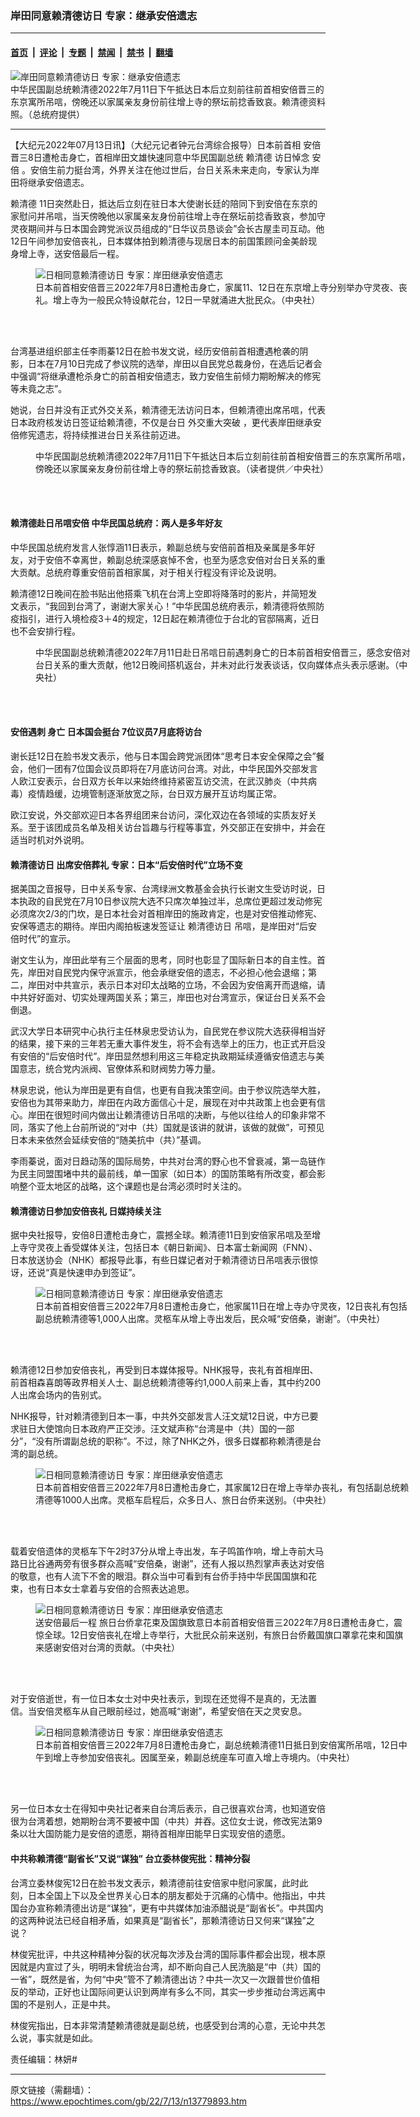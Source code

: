 ### 岸田同意赖清德访日 专家：继承安倍遗志

---

#### [首页](../../../..?n13779893) &nbsp;|&nbsp; [评论](../../../../../epoch-comment?n13779893) &nbsp;|&nbsp; [专题](../../../../../epoch-special?n13779893) &nbsp;|&nbsp; [禁闻](../../../../../epoch-news?n13779893) &nbsp;|&nbsp; [禁书](../../../../../books?n13779893) &nbsp;|&nbsp; [翻墙](https://github.com/gfw-breaker/nogfw/blob/master/README.md?n13779893)


<div><img alt="岸田同意赖清德访日 专家：继承安倍遗志" class="attachment-djy_600_400 size-djy_600_400 wp-post-image" src="https://i.epochtimes.com/assets/uploads/2021/05/id12976547-2.jpeg"/>
<div class="caption">
 中华民国副总统赖清德2022年7月11日下午抵达日本后立刻前往前首相安倍晋三的东京寓所吊唁，傍晚还以家属亲友身份前往增上寺的祭坛前捻香致哀。赖清德资料照。（总统府提供）
</div></div><hr/><div class="post_content" id="artbody" itemprop="articleBody">
 <!-- article content begin -->
 <p>
  【大纪元2022年07月13日讯】（大纪元记者钟元台湾综合报导）日本前首相
  <ok href="https://www.epochtimes.com/gb/tag/%E5%AE%89%E5%80%8D.html">
   安倍
  </ok>
  晋三8日遭枪击身亡，首相岸田文雄快速同意中华民国副总统
  <ok href="https://www.epochtimes.com/gb/tag/%E8%B5%96%E6%B8%85%E5%BE%B7.html">
   赖清德
  </ok>
  访日悼念
  <ok href="https://www.epochtimes.com/gb/tag/%E5%AE%89%E5%80%8D.html">
   安倍
  </ok>
  。安倍生前力挺台湾，外界关注在他过世后，台日关系未来走向，专家认为岸田将继承安倍遗志。
 </p>
 <p>
  <ok href="https://www.epochtimes.com/gb/tag/%E8%B5%96%E6%B8%85%E5%BE%B7.html">
   赖清德
  </ok>
  11日突然赴日，抵达后立刻在驻日本大使谢长廷的陪同下到安倍在东京的家慰问并吊唁，当天傍晚他以家属亲友身份前往增上寺在祭坛前捻香致哀，参加守灵夜期间并与日本国会跨党派议员组成的“日华议员恳谈会”会长古屋圭司互动。他12日午间参加安倍丧礼，日本媒体拍到赖清德与现居日本的前国策顾问金美龄现身增上寺，送安倍最后一程。
 </p>
 <figure aria-describedby="caption-attachment-13780238" class="wp-caption aligncenter" id="attachment_13780238" style="width: 600px">
  <ok href="https://i.epochtimes.com/assets/uploads/2022/07/id13780238-2207131244002378.jpg" target="_blank">
   <img alt="日相同意赖清德访日 专家：岸田继承安倍遗志" class="size-large wp-image-13780238" src="https://i.epochtimes.com/assets/uploads/2022/07/id13780238-2207131244002378-600x450.jpg" title="日相同意赖清德访日 专家：岸田继承安倍遗志"/>
  </ok>
  <br/><figcaption class="wp-caption-text" id="caption-attachment-13780238">
   日本前首相安倍晋三2022年7月8日遭枪击身亡，家属11、12日在东京增上寺分别举办守灵夜、丧礼。增上寺为一般民众特设献花台，12日一早就涌进大批民众。（中央社）
  </figcaption><br/>
 </figure><br/>
 <p>
  台湾基进组织部主任李雨蓁12日在脸书发文说，经历安倍前首相遭遇枪袭的阴影，日本在7月10日完成了参议院的选举，岸田以自民党总裁身份，在选后记者会中强调“将继承遭枪杀身亡的前首相安倍遗志，致力安倍生前倾力期盼解决的修宪等未竟之志”。
 </p>
 <p>
  她说，台日并没有正式外交关系，赖清德无法访问日本，但赖清德出席吊唁，代表日本政府核发访日签证给赖清德，不仅是台日
  <ok href="https://www.epochtimes.com/gb/tag/%E5%A4%96%E4%BA%A4%E9%87%8D%E5%A4%A7%E7%AA%81%E7%A0%B4.html">
   外交重大突破
  </ok>
  ，更代表岸田继承安倍修宪遗志，将持续推进台日关系往前迈进。
 </p>
 <figure aria-describedby="caption-attachment-13779339" class="wp-caption aligncenter" id="attachment_13779339" style="width: 600px">
  <ok href="https://i.epochtimes.com/assets/uploads/2022/07/id13779339-2207121052032378.jpg" target="_blank">
   <img alt="" class="size-large wp-image-13779339" src="https://i.epochtimes.com/assets/uploads/2022/07/id13779339-2207121052032378-600x404.jpg"/>
  </ok>
  <br/><figcaption class="wp-caption-text" id="caption-attachment-13779339">
   中华民国副总统赖清德2022年7月11日下午抵达日本后立刻前往前首相安倍晋三的东京寓所吊唁，傍晚还以家属亲友身份前往增上寺的祭坛前捻香致哀。（读者提供／中央社）
  </figcaption><br/>
 </figure><br/>
 <h4>
  赖清德赴日吊唁安倍 中华民国总统府：两人是多年好友
 </h4>
 <p>
  中华民国总统府发言人张惇涵11日表示，赖副总统与安倍前首相及亲属是多年好友，对于安倍不幸离世，赖副总统深感哀悼不舍，也至为感念安倍对台日关系的重大贡献。总统府尊重安倍前首相家属，对于相关行程没有评论及说明。
 </p>
 <p>
  赖清德12日晚间在脸书贴出他搭乘飞机在台湾上空即将降落时的影片，并简短发文表示，“我回到台湾了，谢谢大家关心！”中华民国总统府表示，赖清德将依照防疫指引，进行入境检疫3＋4的规定，12日起在赖清德位于台北的官邸隔离，近日也不会安排行程。
 </p>
 <figure aria-describedby="caption-attachment-13779344" class="wp-caption aligncenter" id="attachment_13779344" style="width: 600px">
  <ok href="https://i.epochtimes.com/assets/uploads/2022/07/id13779344-2207121053512378.jpg" target="_blank">
   <img alt="" class="size-large wp-image-13779344" src="https://i.epochtimes.com/assets/uploads/2022/07/id13779344-2207121053512378-600x421.jpg"/>
  </ok>
  <br/><figcaption class="wp-caption-text" id="caption-attachment-13779344">
   中华民国副总统赖清德2022年7月11日赴日吊唁日前遇刺身亡的日本前首相安倍晋三，感念安倍对台日关系的重大贡献，他12日晚间搭机返台，并未对此行发表谈话，仅向媒体点头表示感谢。（中央社）
  </figcaption><br/>
 </figure><br/>
 <h4>
  <ok href="https://www.epochtimes.com/gb/tag/%E5%AE%89%E5%80%8D%E9%81%87%E5%88%BA.html">
   安倍遇刺
  </ok>
  身亡 日本国会挺台 7位议员7月底将访台
 </h4>
 <p>
  谢长廷12日在脸书发文表示，他与日本国会跨党派团体“思考日本安全保障之会”餐会，他们一团有7位国会议员即将在7月底访问台湾。对此，中华民国外交部发言人欧江安表示，台日双方长年以来始终维持紧密互访交流，在武汉肺炎（中共病毒）疫情趋缓，边境管制逐渐放宽之际，台日双方展开互访均属正常。
 </p>
 <p>
  欧江安说，外交部欢迎日本各界组团来台访问，深化双边在各领域的实质友好关系。至于该团成员名单及相关访台旨趣与行程等事宜，外交部正在安排中，并会在适当时机对外说明。
 </p>
 <h4>
  <ok href="https://www.epochtimes.com/gb/tag/%E8%B5%96%E6%B8%85%E5%BE%B7%E8%AE%BF%E6%97%A5.html">
   赖清德访日
  </ok>
  出席安倍葬礼 专家：日本“后安倍时代”立场不变
 </h4>
 <p>
  据美国之音报导，日中关系专家、台湾绿洲文教基金会执行长谢文生受访时说，日本执政的自民党在7月10日参议院大选不只席次单独过半，总席位更超过发动修宪必须席次2/3的门坎，是日本社会对首相岸田的施政肯定，也是对安倍推动修宪、安保等遗志的期待。岸田内阁拍板速发签证让
  <ok href="https://www.epochtimes.com/gb/tag/%E8%B5%96%E6%B8%85%E5%BE%B7%E8%AE%BF%E6%97%A5.html">
   赖清德访日
  </ok>
  吊唁，是岸田对“后安倍时代”的宣示。
 </p>
 <p>
  谢文生认为，岸田此举有三个层面的思考，同时也彰显了国际新日本的自主性。首先，岸田对自民党内保守派宣示，他会承继安倍的遗志，不必担心他会退缩；第二，岸田对中共宣示，表示日本对印太战略的立场，不会因为安倍离开而退缩，请中共好好面对、切实处理两国关系；第三，岸田也对台湾宣示，保证台日关系不会倒退。
 </p>
 <p>
  武汉大学日本研究中心执行主任林泉忠受访认为，自民党在参议院大选获得相当好的结果，接下来的三年若无重大事件发生，将不会有选举上的压力，也正式开启没有安倍的“后安倍时代”。岸田显然想利用这三年稳定执政期延续遵循安倍遗志与美国意志，统合党内派阀、官僚体系和财阀势力等力量。
 </p>
 <p>
  林泉忠说，他认为岸田是更有自信，也更有自我决策空间。由于参议院选举大胜，安倍也为其带来助力，岸田在内政方面信心十足，展现在对中共政策上也会更有信心。岸田在很短时间内做出让赖清德访日吊唁的决断，与他以往给人的印象非常不同，落实了他上台前所说的“对中（共）国就是该讲的就讲，该做的就做”，可预见日本未来依然会延续安倍的“随美抗中（共）”基调。
 </p>
 <p>
  李雨蓁说，面对日趋动荡的国际局势，中共对台湾的野心也不曾衰减，第一岛链作为民主同盟围堵中共的最前线，单一国家（如日本）的国防策略有所改变，都会影响整个亚太地区的战略，这个课题也是台湾必须时时关注的。​
 </p>
 <h4>
  赖清德访日参加安倍丧礼 日媒持续关注
 </h4>
 <p>
  据中央社报导，安倍8日遭枪击身亡，震撼全球。赖清德11日到安倍家吊唁及至增上寺守灵夜上香受媒体关注，包括日本《朝日新闻》、日本富士新闻网（FNN）、日本放送协会（NHK）都报导此事，有些日媒记者对于赖清德访日吊唁表示很惊讶，还说“真是快速申办到签证”。
 </p>
 <figure aria-describedby="caption-attachment-13780234" class="wp-caption aligncenter" id="attachment_13780234" style="width: 600px">
  <ok href="https://i.epochtimes.com/assets/uploads/2022/07/id13780234-2207131244092378.jpg" target="_blank">
   <img alt="日相同意赖清德访日 专家：岸田继承安倍遗志" class="size-large wp-image-13780234" src="https://i.epochtimes.com/assets/uploads/2022/07/id13780234-2207131244092378-600x401.jpg" title="日相同意赖清德访日 专家：岸田继承安倍遗志"/>
  </ok>
  <br/><figcaption class="wp-caption-text" id="caption-attachment-13780234">
   日本前首相安倍晋三2022年7月8日遭枪击身亡，他家属11日在增上寺办守灵夜，12日丧礼有包括副总统赖清德等1,000人出席。灵柩车从增上寺出发后，民众喊“安倍桑，谢谢”。（中央社）
  </figcaption><br/>
 </figure><br/>
 <p>
  赖清德12日参加安倍丧礼，再受到日本媒体报导。NHK报导，丧礼有首相岸田、前首相森喜朗等政界相关人士、副总统赖清德等约1,000人前来上香，其中约200人出席会场内的告别式。
 </p>
 <p>
  NHK报导，针对赖清德到日本一事，中共外交部发言人汪文斌12日说，中方已要求驻日大使馆向日本政府严正交涉。汪文斌声称“台湾是中（共）国的一部分”，“没有所谓副总统的职称”。不过，除了NHK之外，很多日媒都称赖清德是台湾的副总统。
 </p>
 <figure aria-describedby="caption-attachment-13780235" class="wp-caption aligncenter" id="attachment_13780235" style="width: 600px">
  <ok href="https://i.epochtimes.com/assets/uploads/2022/07/id13780235-2207131244072378.jpg" target="_blank">
   <img alt="日相同意赖清德访日 专家：岸田继承安倍遗志" class="size-large wp-image-13780235" src="https://i.epochtimes.com/assets/uploads/2022/07/id13780235-2207131244072378-600x400.jpg" title="日相同意赖清德访日 专家：岸田继承安倍遗志"/>
  </ok>
  <br/><figcaption class="wp-caption-text" id="caption-attachment-13780235">
   日本前首相安倍晋三2022年7月8日遭枪击身亡，其家属12日在增上寺举办丧礼，有包括副总统赖清德等1000人出席。灵柩车启程后，众多日人、旅日台侨来送别。（中央社）
  </figcaption><br/>
 </figure><br/>
 <p>
  载着安倍遗体的灵柩车下午2时37分从增上寺出发，车子鸣笛作响，增上寺前大马路日比谷通两旁有很多群众高喊“安倍桑，谢谢”，还有人报以热烈掌声表达对安倍的敬意，也有人流下不舍的眼泪。群众当中可看到有台侨手持中华民国国旗和花束，也有日本女士拿着与安倍的合照表达追思。
 </p>
 <figure aria-describedby="caption-attachment-13780236" class="wp-caption aligncenter" id="attachment_13780236" style="width: 600px">
  <ok href="https://i.epochtimes.com/assets/uploads/2022/07/id13780236-2207131244052378.jpg" target="_blank">
   <img alt="日相同意赖清德访日 专家：岸田继承安倍遗志" class="size-large wp-image-13780236" src="https://i.epochtimes.com/assets/uploads/2022/07/id13780236-2207131244052378-600x368.jpg" title="日相同意赖清德访日 专家：岸田继承安倍遗志"/>
  </ok>
  <br/><figcaption class="wp-caption-text" id="caption-attachment-13780236">
   送安倍最后一程 旅日台侨拿花束及国旗致意日本前首相安倍晋三2022年7月8日遭枪击身亡，震惊全球。12日安倍丧礼在增上寺举行，大批民众前来送别，有旅日台侨戴国旗口罩拿花束和国旗来感谢安倍对台湾的贡献。（中央社）
  </figcaption><br/>
 </figure><br/>
 <p>
  对于安倍逝世，有一位日本女士对中央社表示，到现在还觉得不是真的，无法置信。当安倍灵柩车从自己眼前经过，她高喊“谢谢”，希望安倍在天之灵安息。
 </p>
 <figure aria-describedby="caption-attachment-13780237" class="wp-caption aligncenter" id="attachment_13780237" style="width: 600px">
  <ok href="https://i.epochtimes.com/assets/uploads/2022/07/id13780237-2207131244032378.jpg" target="_blank">
   <img alt="日相同意赖清德访日 专家：岸田继承安倍遗志" class="size-large wp-image-13780237" src="https://i.epochtimes.com/assets/uploads/2022/07/id13780237-2207131244032378-600x378.jpg" title="日相同意赖清德访日 专家：岸田继承安倍遗志"/>
  </ok>
  <br/><figcaption class="wp-caption-text" id="caption-attachment-13780237">
   日本前首相安倍晋三2022年7月8日遭枪击身亡，副总统赖清德11日抵日到安倍寓所吊唁，12日中午到增上寺参加安倍丧礼。因属至亲，赖副总统座车可直入增上寺境内。（中央社）
  </figcaption><br/>
 </figure><br/>
 <p>
  另一位日本女士在得知中央社记者来自台湾后表示，自己很喜欢台湾，也知道安倍很为台湾着想，她期盼台湾不要被中国（中共）并吞。这位女士说，修改宪法第9条以壮大国防能力是安倍的遗愿，期待首相岸田能早日实现安倍的遗愿。
 </p>
 <h4>
  中共称赖清德“副省长”又说“谋独” 台立委林俊宪批：精神分裂
 </h4>
 <p>
  台湾立委林俊宪12日在脸书发文表示，赖清德前往安倍家中慰问家属，此时此刻，日本全国上下以及全世界关心日本的朋友都处于沉痛的心情中。他指出，中共国台办宣称赖清德出访是“谋独”，更有中共媒体加油添醋说是“副省长”。中共国内的这两种说法已经自相矛盾，如果真是“副省长”，那赖清德访日又何来“谋独”之说？
 </p>
 <p>
  林俊宪批评，中共这种精神分裂的状况每次涉及台湾的国际事件都会出现，根本原因就是内宣过了头，明明未曾统治台湾，却不断向自己人民洗脑是“中（共）国的一省”，既然是省，为何“中央”管不了赖清德出访？中共一次又一次跟普世价值相反的举动，正好也让国际间更认识到两岸有多么不同，其实一步步推动台湾远离中国的不是别人，正是中共。
 </p>
 <p>
  林俊宪指出，日本非常清楚赖清德就是副总统，也感受到台湾的心意，无论中共怎么说，事实就是如此。
 </p>
 <p>
  责任编辑：林妍#
 </p>
 <!-- article content end -->
 <div id="below_article_ad">
 </div>
</div>


---

原文链接（需翻墙）：https://www.epochtimes.com/gb/22/7/13/n13779893.htm